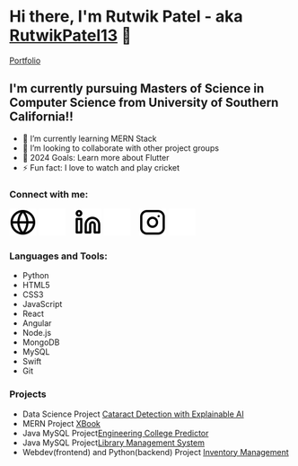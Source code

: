 # Hi there, I'm Rutwik Patel - aka [RutwikPatel13](https://github.com/RutwikPatel13) 👋 
[Portfolio](https://rutwik.dev/)

## I'm currently pursuing Masters of Science in Computer Science from University of Southern California!!

- 🌱 I’m currently learning MERN Stack 
- 👯 I’m looking to collaborate with other project groups
- 🥅 2024 Goals: Learn more about Flutter
- ⚡ Fun fact: I love to watch and play cricket


### Connect with me:

[![website](./img/globe-light.svg)](https://rutwik.dev#gh-light-mode-only)
[![website](./img/globe-dark.svg)](https://rutwik.dev#gh-dark-mode-only)
&nbsp;&nbsp;
[![linkedin](./img/linkedin-light.svg)](https://www.linkedin.com/in/rutwikpatel13#gh-light-mode-only)
[![linkedin](./img/linkedin-dark.svg)](https://www.linkedin.com/in/rutwikpatel13#gh-dark-mode-only)
&nbsp;&nbsp;
[![instagram](./img/instagram-light.svg)](https://www.instagram.com/rutwik1313/#gh-light-mode-only)
[![instagram](./img/instagram-dark.svg)](https://www.instagram.com/rutwik1313/#gh-dark-mode-only)

### Languages and Tools:
- Python
- HTML5
- CSS3
- JavaScript
- React
- Angular
- Node.js
- MongoDB
- MySQL
- Swift
- Git

### Projects
- Data Science Project [Cataract Detection with Explainable AI](https://github.com/RutwikPatel13/Cataract_Detection_with_XAI)
- MERN Project [XBook](https://github.com/RutwikPatel13/xbook)
- Java MySQL Project[Engineering College Predictor](https://github.com/RutwikPatel13/EngineeringCollegePredictor)
- Java MySQL Project[Library Management System](https://github.com/RutwikPatel13/LibraryManagementSystem)
- Webdev(frontend) and Python(backend) Project [Inventory Management](https://github.com/RutwikPatel13/inventoryproject)




